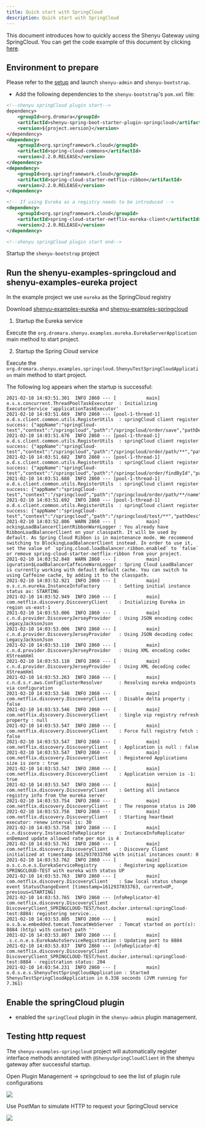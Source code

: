 ```yaml
---
title: Quick start with SpringCloud
description: Quick start with SpringCloud
---
```


This document introduces how to quickly access the Shenyu Gateway using SpringCloud. You can get the code example of this document by clicking [here](https://github.com/dromara/shenyu/tree/master/shenyu-examples/shenyu-examples-springcloud).

## Environment to prepare

Please refer to the [setup](../shenyu-set-up) and launch `shenyu-admin` and `shenyu-bootstrap`.

* Add the following dependencies to the `shenyu-bootstrap`'s `pom.xml` file:

```xml
<!--shenyu springCloud plugin start-->
dependency>
    <groupId>org.dromara</groupId>
    <artifactId>shenyu-spring-boot-starter-plugin-springcloud</artifactId>
    <version>${project.version}</version>
</dependency>
<dependency>
    <groupId>org.springframework.cloud</groupId>
    <artifactId>spring-cloud-commons</artifactId>
    <version>2.2.0.RELEASE</version>
</dependency>
<dependency>
    <groupId>org.springframework.cloud</groupId>
    <artifactId>spring-cloud-starter-netflix-ribbon</artifactId>
    <version>2.2.0.RELEASE</version>
</dependency>

<!-- If using Eureka as a registry needs to be introduced -->
<dependency>
    <groupId>org.springframework.cloud</groupId>
    <artifactId>spring-cloud-starter-netflix-eureka-client</artifactId>
    <version>2.2.0.RELEASE</version>
</dependency>

<!--shenyu springCloud plugin start end-->
```

Startup the `shenyu-bootstrap` project

## Run the shenyu-examples-springcloud and shenyu-examples-eureka project

In the example project we use `eureka` as the SpringCloud registry

Download [shenyu-examples-eureka](https://github.com/dromara/shenyu/tree/master/shenyu-examples/shenyu-examples-eureka) and [shenyu-examples-springcloud](https://github.com/dromara/shenyu/tree/master/shenyu-examples/shenyu-examples-springcloud)

1. Startup the Eureka service

Execute the `org.dromara.shenyu.examples.eureka.EurekaServerApplication` main method to start project.

2. Startup the Spring Cloud service

Execute the `org.dromara.shenyu.examples.springcloud.ShenyuTestSpringCloudApplication` main method to start project.

The following log appears when the startup is successful:
```shell
2021-02-10 14:03:51.301  INFO 2860 --- [           main] o.s.s.concurrent.ThreadPoolTaskExecutor  : Initializing ExecutorService 'applicationTaskExecutor'
2021-02-10 14:03:51.669  INFO 2860 --- [pool-1-thread-1] o.d.s.client.common.utils.RegisterUtils  : springCloud client register success: {"appName":"springCloud-test","context":"/springcloud","path":"/springcloud/order/save","pathDesc":"","rpcType":"springCloud","ruleName":"/springcloud/order/save","enabled":true} 
2021-02-10 14:03:51.676  INFO 2860 --- [pool-1-thread-1] o.d.s.client.common.utils.RegisterUtils  : springCloud client register success: {"appName":"springCloud-test","context":"/springcloud","path":"/springcloud/order/path/**","pathDesc":"","rpcType":"springCloud","ruleName":"/springcloud/order/path/**","enabled":true} 
2021-02-10 14:03:51.682  INFO 2860 --- [pool-1-thread-1] o.d.s.client.common.utils.RegisterUtils  : springCloud client register success: {"appName":"springCloud-test","context":"/springcloud","path":"/springcloud/order/findById","pathDesc":"","rpcType":"springCloud","ruleName":"/springcloud/order/findById","enabled":true} 
2021-02-10 14:03:51.688  INFO 2860 --- [pool-1-thread-1] o.d.s.client.common.utils.RegisterUtils  : springCloud client register success: {"appName":"springCloud-test","context":"/springcloud","path":"/springcloud/order/path/**/name","pathDesc":"","rpcType":"springCloud","ruleName":"/springcloud/order/path/**/name","enabled":true} 
2021-02-10 14:03:51.692  INFO 2860 --- [pool-1-thread-1] o.d.s.client.common.utils.RegisterUtils  : springCloud client register success: {"appName":"springCloud-test","context":"/springcloud","path":"/springcloud/test/**","pathDesc":"","rpcType":"springCloud","ruleName":"/springcloud/test/**","enabled":true} 
2021-02-10 14:03:52.806  WARN 2860 --- [           main] ockingLoadBalancerClientRibbonWarnLogger : You already have RibbonLoadBalancerClient on your classpath. It will be used by default. As Spring Cloud Ribbon is in maintenance mode. We recommend switching to BlockingLoadBalancerClient instead. In order to use it, set the value of `spring.cloud.loadbalancer.ribbon.enabled` to `false` or remove spring-cloud-starter-netflix-ribbon from your project.
2021-02-10 14:03:52.848  WARN 2860 --- [           main] iguration$LoadBalancerCaffeineWarnLogger : Spring Cloud LoadBalancer is currently working with default default cache. You can switch to using Caffeine cache, by adding it to the classpath.
2021-02-10 14:03:52.921  INFO 2860 --- [           main] o.s.c.n.eureka.InstanceInfoFactory       : Setting initial instance status as: STARTING
2021-02-10 14:03:52.949  INFO 2860 --- [           main] com.netflix.discovery.DiscoveryClient    : Initializing Eureka in region us-east-1
2021-02-10 14:03:53.006  INFO 2860 --- [           main] c.n.d.provider.DiscoveryJerseyProvider   : Using JSON encoding codec LegacyJacksonJson
2021-02-10 14:03:53.006  INFO 2860 --- [           main] c.n.d.provider.DiscoveryJerseyProvider   : Using JSON decoding codec LegacyJacksonJson
2021-02-10 14:03:53.110  INFO 2860 --- [           main] c.n.d.provider.DiscoveryJerseyProvider   : Using XML encoding codec XStreamXml
2021-02-10 14:03:53.110  INFO 2860 --- [           main] c.n.d.provider.DiscoveryJerseyProvider   : Using XML decoding codec XStreamXml
2021-02-10 14:03:53.263  INFO 2860 --- [           main] c.n.d.s.r.aws.ConfigClusterResolver      : Resolving eureka endpoints via configuration
2021-02-10 14:03:53.546  INFO 2860 --- [           main] com.netflix.discovery.DiscoveryClient    : Disable delta property : false
2021-02-10 14:03:53.546  INFO 2860 --- [           main] com.netflix.discovery.DiscoveryClient    : Single vip registry refresh property : null
2021-02-10 14:03:53.547  INFO 2860 --- [           main] com.netflix.discovery.DiscoveryClient    : Force full registry fetch : false
2021-02-10 14:03:53.547  INFO 2860 --- [           main] com.netflix.discovery.DiscoveryClient    : Application is null : false
2021-02-10 14:03:53.547  INFO 2860 --- [           main] com.netflix.discovery.DiscoveryClient    : Registered Applications size is zero : true
2021-02-10 14:03:53.547  INFO 2860 --- [           main] com.netflix.discovery.DiscoveryClient    : Application version is -1: true
2021-02-10 14:03:53.547  INFO 2860 --- [           main] com.netflix.discovery.DiscoveryClient    : Getting all instance registry info from the eureka server
2021-02-10 14:03:53.754  INFO 2860 --- [           main] com.netflix.discovery.DiscoveryClient    : The response status is 200
2021-02-10 14:03:53.756  INFO 2860 --- [           main] com.netflix.discovery.DiscoveryClient    : Starting heartbeat executor: renew interval is: 30
2021-02-10 14:03:53.758  INFO 2860 --- [           main] c.n.discovery.InstanceInfoReplicator     : InstanceInfoReplicator onDemand update allowed rate per min is 4
2021-02-10 14:03:53.761  INFO 2860 --- [           main] com.netflix.discovery.DiscoveryClient    : Discovery Client initialized at timestamp 1612937033760 with initial instances count: 0
2021-02-10 14:03:53.762  INFO 2860 --- [           main] o.s.c.n.e.s.EurekaServiceRegistry        : Registering application SPRINGCLOUD-TEST with eureka with status UP
2021-02-10 14:03:53.763  INFO 2860 --- [           main] com.netflix.discovery.DiscoveryClient    : Saw local status change event StatusChangeEvent [timestamp=1612937033763, current=UP, previous=STARTING]
2021-02-10 14:03:53.765  INFO 2860 --- [nfoReplicator-0] com.netflix.discovery.DiscoveryClient    : DiscoveryClient_SPRINGCLOUD-TEST/host.docker.internal:springCloud-test:8884: registering service...
2021-02-10 14:03:53.805  INFO 2860 --- [           main] o.s.b.w.embedded.tomcat.TomcatWebServer  : Tomcat started on port(s): 8884 (http) with context path ''
2021-02-10 14:03:53.807  INFO 2860 --- [           main] .s.c.n.e.s.EurekaAutoServiceRegistration : Updating port to 8884
2021-02-10 14:03:53.837  INFO 2860 --- [nfoReplicator-0] com.netflix.discovery.DiscoveryClient    : DiscoveryClient_SPRINGCLOUD-TEST/host.docker.internal:springCloud-test:8884 - registration status: 204
2021-02-10 14:03:54.231  INFO 2860 --- [           main] o.d.s.e.s.ShenyuTestSpringCloudApplication : Started ShenyuTestSpringCloudApplication in 6.338 seconds (JVM running for 7.361) 
```

## Enable the springCloud plugin

* enabled the `springCloud` plugin in the `shenyu-admin` plugin management.

## Testing http request

The `shenyu-examples-springcloud` project will automatically register interface methods annotated with `@ShenyuSpringCloudClient` in the shenyu gateway after successful startup.

Open Plugin Management -> springcloud to see the list of plugin rule configurations

![](/img/soul/quick-start/springcloud/rule-list.png)

Use PostMan to simulate HTTP to request your SpringCloud service

![](/img/soul/quick-start/springcloud/postman-test.png)
